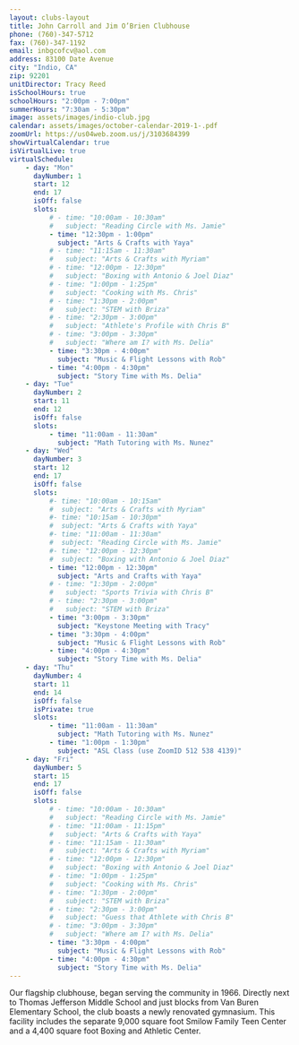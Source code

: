 ```yaml
---
layout: clubs-layout
title: John Carroll and Jim O’Brien Clubhouse
phone: (760)-347-5712
fax: (760)-347-1192
email: inbgcofcv@aol.com
address: 83100 Date Avenue
city: "Indio, CA"
zip: 92201
unitDirector: Tracy Reed
isSchoolHours: true
schoolHours: "2:00pm - 7:00pm"
summerHours: "7:30am - 5:30pm"
image: assets/images/indio-club.jpg
calendar: assets/images/october-calendar-2019-1-.pdf
zoomUrl: https://us04web.zoom.us/j/3103684399
showVirtualCalendar: true
isVirtualLive: true
virtualSchedule:
    - day: "Mon"
      dayNumber: 1
      start: 12
      end: 17
      isOff: false
      slots:
          # - time: "10:00am - 10:30am"
          #   subject: "Reading Circle with Ms. Jamie"
          - time: "12:30pm - 1:00pm"
            subject: "Arts & Crafts with Yaya"
          # - time: "11:15am - 11:30am"
          #   subject: "Arts & Crafts with Myriam"
          # - time: "12:00pm - 12:30pm"
          #   subject: "Boxing with Antonio & Joel Diaz"
          # - time: "1:00pm - 1:25pm"
          #   subject: "Cooking with Ms. Chris"
          # - time: "1:30pm - 2:00pm"
          #   subject: "STEM with Briza"
          # - time: "2:30pm - 3:00pm"
          #   subject: "Athlete's Profile with Chris B"
          # - time: "3:00pm - 3:30pm"
          #   subject: "Where am I? with Ms. Delia"
          - time: "3:30pm - 4:00pm"
            subject: "Music & Flight Lessons with Rob"
          - time: "4:00pm - 4:30pm"
            subject: "Story Time with Ms. Delia"
    - day: "Tue"
      dayNumber: 2
      start: 11
      end: 12
      isOff: false
      slots:
          - time: "11:00am - 11:30am"
            subject: "Math Tutoring with Ms. Nunez"
    - day: "Wed"
      dayNumber: 3
      start: 12
      end: 17
      isOff: false
      slots:
          #- time: "10:00am - 10:15am"
          #  subject: "Arts & Crafts with Myriam"
          #- time: "10:15am - 10:30pm"
          #  subject: "Arts & Crafts with Yaya"
          #- time: "11:00am - 11:30am"
          #  subject: "Reading Circle with Ms. Jamie"
          #- time: "12:00pm - 12:30pm"
          #  subject: "Boxing with Antonio & Joel Diaz"
          - time: "12:00pm - 12:30pm"
            subject: "Arts and Crafts with Yaya"
          # - time: "1:30pm - 2:00pm"
          #   subject: "Sports Trivia with Chris B"
          # - time: "2:30pm - 3:00pm"
          #   subject: "STEM with Briza"
          - time: "3:00pm - 3:30pm"
            subject: "Keystone Meeting with Tracy"
          - time: "3:30pm - 4:00pm"
            subject: "Music & Flight Lessons with Rob"
          - time: "4:00pm - 4:30pm"
            subject: "Story Time with Ms. Delia"
    - day: "Thu"
      dayNumber: 4
      start: 11
      end: 14
      isOff: false
      isPrivate: true
      slots:
          - time: "11:00am - 11:30am"
            subject: "Math Tutoring with Ms. Nunez"
          - time: "1:00pm - 1:30pm"
            subject: "ASL Class (use ZoomID 512 538 4139)"
    - day: "Fri"
      dayNumber: 5
      start: 15
      end: 17
      isOff: false
      slots:
          # - time: "10:00am - 10:30am"
          #   subject: "Reading Circle with Ms. Jamie"
          # - time: "11:00am - 11:15pm"
          #   subject: "Arts & Crafts with Yaya"
          # - time: "11:15am - 11:30am"
          #   subject: "Arts & Crafts with Myriam"
          # - time: "12:00pm - 12:30pm"
          #   subject: "Boxing with Antonio & Joel Diaz"
          # - time: "1:00pm - 1:25pm"
          #   subject: "Cooking with Ms. Chris"
          # - time: "1:30pm - 2:00pm"
          #   subject: "STEM with Briza"
          # - time: "2:30pm - 3:00pm"
          #   subject: "Guess that Athlete with Chris B"
          # - time: "3:00pm - 3:30pm"
          #   subject: "Where am I? with Ms. Delia"
          - time: "3:30pm - 4:00pm"
            subject: "Music & Flight Lessons with Rob"
          - time: "4:00pm - 4:30pm"
            subject: "Story Time with Ms. Delia"
---
```


Our flagship clubhouse, began serving the community in 1966. Directly next to Thomas Jefferson Middle School and just blocks from Van Buren Elementary School, the club boasts a newly renovated gymnasium. This facility includes the separate 9,000 square foot Smilow Family Teen Center and a 4,400 square foot Boxing and Athletic Center.
